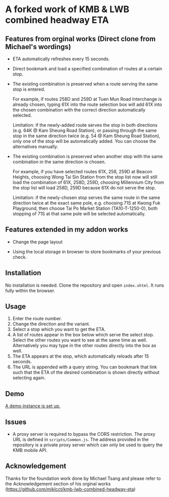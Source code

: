 # A forked work of KMB & LWB combined headway ETA

## Features from orginal works (Direct clone from Michael's wordings)

* ETA automatically refreshes every 15 seconds.

* Direct bookmark and load a specified combination of routes at a certain stop.

* The existing combination is preserved when a route serving the same stop is entered.

  For example, if routes 258D and 259D at Tuen Mun Road Interchange is already chosen,
  typing 61X into the route selection box will add 61X into the chosen combination
  with the correct direction automatically selected.

  Limitation: if the newly-added route serves the stop in both directions (e.g. 64K @ Kam Sheung Road Station),
  or passing through the same stop in the same direction twice (e.g. 54 @ Kam Sheung Road Station),
  only one of the stop will be automatically added. You can choose the alternatives manually.

* The existing combination is preserved when another stop with the same combination in the same direction is chosen.

  For example, if you have selected routes 61X, 258, 259D at Beacon Heights,
  choosing Wong Tai Sin Station from the stop list now will still load the combination of 61X, 258D, 259D,
  choosing Millennium City from the stop list will load 258D, 259D because 61X do not serve the stop.

  Limitation: if the newly-chosen stop serves the same route in the same direction twice at the exact same pole,
  e.g. choosing 71S at Kwong Fuk Playground, then choose Tai Po Market Station (TA10-T-1250-0),
  both stopping of 71S at that same pole will be selected automatically.

## Features extended in my addon works

* Change the page layout

* Using the local storage in browser to store bookmarks of your previous check.


## Installation
No installation is needed. Clone the repository and open `index.xhtml`.
It runs fully within the browser.

## Usage
1. Enter the route number.
2. Change the direction and the variant.
3. Select a stop which you want to get the ETA.
4. A list of routes appear in the box below which serve the select stop.
Select the other routes you want to see at the same time as well.
Alternatively you may type in the other routes directly into the box as well.
5. The ETA appears at the stop, which automatically reloads after 15 seconds.
6. The URL is appended with a query string. You can bookmark that link such that the ETA
of the desired combination is shown directly without selecting again.

## Demo
[A demo instance is set up.](https://j35tor.github.io/webtools/kmb_eta.xhtml)


## Issues
* A proxy server is required to bypass the CORS restriction.
The proxy URL is defined in `scripts/Common.js`.
The address provided in the repository is a private proxy server which can only be used to
query the KMB mobile API.

## Acknowledgement
Thanks for the foundation work done by Michael Tsang and please refer to the Acknowledgement section of his orginal works
(https://github.com/miklcct/kmb-lwb-combined-headway-eta)

